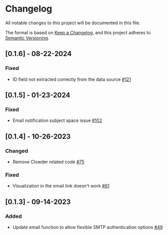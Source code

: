# Changelog
All notable changes to this project will be documented in this file.

The format is based on [Keep a Changelog](https://keepachangelog.com/en/1.0.0/),
and this project adheres to [Semantic Versioning](https://semver.org/spec/v2.0.0.html).

## [0.1.6] - 08-22-2024

### Fixed
- ID field not extracted correctly from the data source [#121](https://github.com/ncsa/standalone-smm-analytics/issues/121)

## [0.1.5] - 01-23-2024

### Fixed
- Email notification subject space issue [#102](https://github.com/ncsa/standalone-smm-analytics/issues/102)

## [0.1.4] - 10-26-2023

### Changed
- Remove Clowder related code [#75](https://github.com/ncsa/standalone-smm-analytics/issues/75)

### Fixed
- Visualization in the email link doesn't work [#61](https://github.com/ncsa/standalone-smm-analytics/issues/61)

## [0.1.3] - 09-14-2023

### Added
- Update email function to allow flexible SMTP authentication options [#49](https://github.com/ncsa/standalone-smm-analytics/issues/49)
